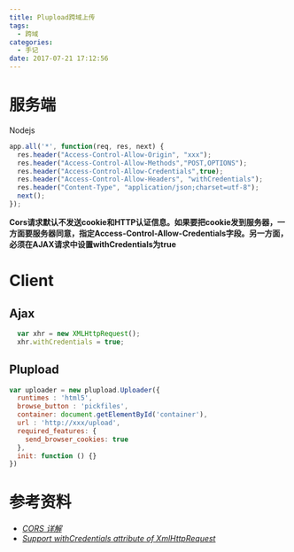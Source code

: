```yaml
---
title: Plupload跨域上传
tags:
  - 跨域
categories:
  - 手记
date: 2017-07-21 17:12:56
---
```


# 服务端
Nodejs
```js
app.all('*', function(req, res, next) {
  res.header("Access-Control-Allow-Origin", "xxx");
  res.header("Access-Control-Allow-Methods","POST,OPTIONS");
  res.header("Access-Control-Allow-Credentials",true);
  res.header("Access-Control-Allow-Headers", "withCredentials");
  res.header("Content-Type", "application/json;charset=utf-8");
  next();
});
```

**Cors请求默认不发送cookie和HTTP认证信息。如果要把cookie发到服务器，一方面要服务器同意，指定Access-Control-Allow-Credentials字段。另一方面，必须在AJAX请求中设置withCredentials为true**

# Client

## Ajax
```js
  var xhr = new XMLHttpRequest();
  xhr.withCredentials = true;
```

## Plupload
```js
var uploader = new plupload.Uploader({
  runtimes : 'html5',
  browse_button : 'pickfiles',
  container: document.getElementById('container'),
  url : 'http://xxx/upload',
  required_features: {
    send_browser_cookies: true
  },
  init: function () {}
})
```

# 参考资料
+ [*CORS 详解*](http://www.ruanyifeng.com/blog/2016/04/cors.html)
+ [*Support withCredentials attribute of XmlHttpRequest*](https://github.com/moxiecode/plupload/pull/1356)
